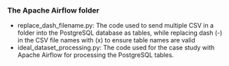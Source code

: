 ### The Apache Airflow folder
*   replace_dash_filename.py: The code used to send multiple CSV in a folder into the PostgreSQL database as tables, while replacing dash (-) in the CSV file names with (x) to ensure table names are valid
*   ideal_dataset_processing.py: The code used for the case study with Apache Airflow for processing the PostgreSQL tables.
